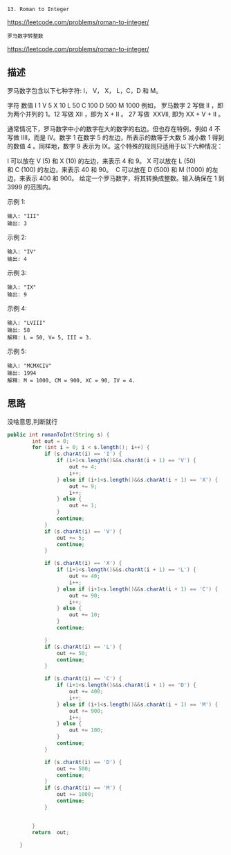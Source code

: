 `13. Roman to Integer`

<https://leetcode.com/problems/roman-to-integer/>

`罗马数字转整数 `

<https://leetcode.com/problems/roman-to-integer/>


## 描述

罗马数字包含以下七种字符: I， V， X， L，C，D 和 M。

字符          数值
I             1
V             5
X             10
L             50
C             100
D             500
M             1000
例如， 罗马数字 2 写做 II ，即为两个并列的 1。12 写做 XII ，即为 X + II 。 27 写做  XXVII, 即为 XX + V + II 。

通常情况下，罗马数字中小的数字在大的数字的右边。但也存在特例，例如 4 不写做 IIII，而是 IV。数字 1 在数字 5 的左边，所表示的数等于大数 5 减小数 1 得到的数值 4 。同样地，数字 9 表示为 IX。这个特殊的规则只适用于以下六种情况：

I 可以放在 V (5) 和 X (10) 的左边，来表示 4 和 9。
X 可以放在 L (50) 和 C (100) 的左边，来表示 40 和 90。 
C 可以放在 D (500) 和 M (1000) 的左边，来表示 400 和 900。
给定一个罗马数字，将其转换成整数。输入确保在 1 到 3999 的范围内。

示例 1:
````
输入: "III"
输出: 3
````
示例 2:
````
输入: "IV"
输出: 4
````
示例 3:
````
输入: "IX"
输出: 9
````
示例 4:
````
输入: "LVIII"
输出: 58
解释: L = 50, V= 5, III = 3.
````
示例 5:
````
输入: "MCMXCIV"
输出: 1994
解释: M = 1000, CM = 900, XC = 90, IV = 4.
````

## 思路

没啥意思,判断就行
```java
public int romanToInt(String s) {
        int out = 0;
        for (int i = 0; i < s.length(); i++) {
            if (s.charAt(i) == 'I') {
                if (i+1<s.length()&&s.charAt(i + 1) == 'V') {
                    out += 4;
                    i++;
                } else if (i+1<s.length()&&s.charAt(i + 1) == 'X') {
                    out += 9;
                    i++;
                } else {
                    out += 1;
                }
                continue;
            }
            if (s.charAt(i) == 'V') {
                out += 5;
                continue;
            }

            if (s.charAt(i) == 'X') {
                if (i+1<s.length()&&s.charAt(i + 1) == 'L') {
                    out += 40;
                    i++;
                } else if (i+1<s.length()&&s.charAt(i + 1) == 'C') {
                    out += 90;
                    i++;
                } else {
                    out += 10;
                }
                continue;

            }
            if (s.charAt(i) == 'L') {
                out += 50;
                continue;
            }

            if (s.charAt(i) == 'C') {
                if (i+1<s.length()&&s.charAt(i + 1) == 'D') {
                    out += 400;
                    i++;
                } else if (i+1<s.length()&&s.charAt(i + 1) == 'M') {
                    out += 900;
                    i++;
                } else {
                    out += 100;
                }
                continue;
            }

            if (s.charAt(i) == 'D') {
                out += 500;
                continue;
            }
            if (s.charAt(i) == 'M') {
                out += 1000;
                continue;
            }


        }
        return  out;

    }
```
